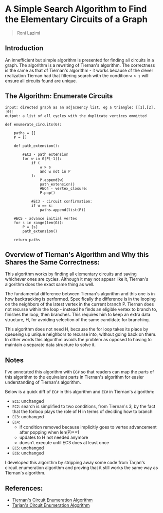 # A Simple Search Algorithm to Find the Elementary Circuits of a Graph

> Roni Lazimi

## Introduction
An innefficient but simple algorithm is presented for finding all circuits in a graph. The algorithm is a rewriting of Tiernan's algorithm. The correctness is the same as that of Tiernan's algorithm - it works because of the clever realization Tiernan had that filtering search with the condition `w > s` will ensure all circuits found are unique.


## The Algorithm: Enumerate Circuits
```
input: directed graph as an adjacnency list, eg a triangle: [[1],[2],[0]]
output: a list of all cycles with the duplicate vertices ommitted
```

```
def enumerate_circuits(G):

    paths = []
    P = []

    def path_extension():

        #EC2 - path extension
        for w in G[P[-1]]:
            if (
                w > s
                and w not in P
            ):
                P.append(w)
                path_extension()
                #EC4 - vertex_closure:
                P.pop()
            
            #EC3 - circuit confirmation:
            if w == s:
                paths.append(list(P))

    #EC5 - advance initial vertex
    for s in range(len(G)):
        P = [s]
        path_extension()

    return paths
```

## Overview of Tiernan's Algorithm and Why this Shares the Same Correctness:
This algorithm works by finding all elementary circuits and saving whichever ones are cycles. Although it may not appear like it, Tiernan's algorithm does the exact same thing as well.

The fundamental difference between Tiernan's algorithm and this one is in how backtracking is performed. Specifically the difference is in the looping on the neighbors of the latest vertex in the current branch P. Tiernan does not recurse within the loop - instead he finds an eligible vertex to branch to, finishes the loop, then branches. This requires him to keep an extra data structure, H, for avoiding selection of the same candidate for branching.

This algorithm does not need H, because the for loop takes its place by queueing up unique neighbors to recurse into, without going back on them. In other words this algorithm avoids the problem as opposed to having to maintain a separate data structure to solve it.

## Notes
I've annotated this algorithm with `EC#` so that readers can map the parts of this algorithm to the equivalent parts in Tiernan's algorithm for easier understanding of Tiernan's algorithm.

Below is a quick diff of `EC#` in this algorithm and `EC#` in Tiernan's algorithm:
- `EC1`: unchanged
- `EC2`: search is simplified to two conditions, from Tiernan's 3, by the fact that the forloop plays the role of H in terms of deciding how to branch
- `EC3`: unchanged
- `EC4`:
    - if condition removed because implicitly goes to vertex advancement after popping when len(P)==1
    - updates to H not needed anymore
    - doesn't execute until EC3 does at least once
- `EC5`: unchanged
- `EC6`: unchanged

I developed this algorithm by stripping away some code from Tarjan's circuit enumeration algorithm and proving that it still works the same way as Tiernan's algorithm.

## References:
- [Tiernan's Circuit Enumeration Algorithm](./papers/tiernan.pdf)
- [Tarjan's Circuit Enumeration Algorithm](./papers/tarjan.pdf)